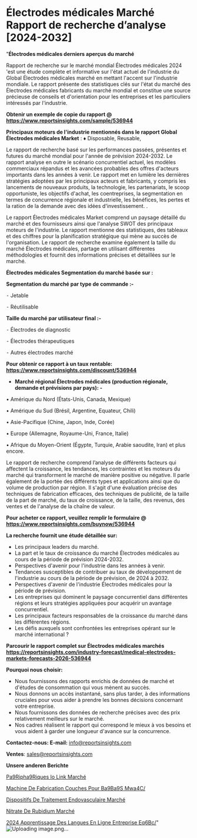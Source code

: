 # Électrodes médicales Marché Rapport de recherche d’analyse [2024-2032]

"<strong>Électrodes médicales derniers aperçus du marché</strong>

Rapport de recherche sur le marché mondial Électrodes médicales 2024 'est une étude complète et informative sur l'état actuel de l'industrie du Global Électrodes médicales marché en mettant l'accent sur l'industrie mondiale. Le rapport présente des statistiques clés sur l'état du marché des Électrodes médicales fabricants du marché mondial et constitue une source précieuse de conseils et d'orientation pour les entreprises et les particuliers intéressés par l'industrie.

<strong>Obtenir un exemple de copie du rapport @ <a href=https://www.reportsinsights.com/sample/536944>https://www.reportsinsights.com/sample/536944</a></strong>

<strong>Principaux moteurs de l'industrie mentionnés dans le rapport Global Électrodes médicales Market</strong> :
♦ Disposable, Reusable,

Le rapport de recherche basé sur les performances passées, présentes et futures du marché mondial pour l'année de prévision 2024-2032. Le rapport analyse en outre le scénario concurrentiel actuel, les modèles commerciaux répandus et les avancées probables des offres d'acteurs importants dans les années à venir. Le rapport met en lumière les dernières stratégies adoptées par les principaux acteurs et fabricants, y compris les lancements de nouveaux produits, la technologie, les partenariats, le scoop opportuniste, les objectifs d'achat, les coentreprises, la segmentation en termes de concurrence régionale et industrielle, les bénéfices, les pertes et la ration de la demande avec des idées d'investissement. .

Le rapport Électrodes médicales Market comprend un paysage détaillé du marché et des fournisseurs ainsi que l'analyse SWOT des principaux moteurs de l'industrie. Le rapport mentionne des statistiques, des tableaux et des chiffres pour la planification stratégique qui mène au succès de l'organisation. Le rapport de recherche examine également la taille du marché Électrodes médicales, partage en utilisant différentes méthodologies et fournit des informations précises et détaillées sur le marché.

<strong>Électrodes médicales Segmentation du marché basée sur :</strong>

<strong>Segmentation du marché par type de commande :-</strong>

⁃ Jetable

⁃ Réutilisable

<strong>Taille du marché par utilisateur final :-</strong>

⁃ Électrodes de diagnostic

⁃ Électrodes thérapeutiques

⁃ Autres électrodes
marché

<strong>Pour obtenir ce rapport à un taux rentable: <a href=https://www.reportsinsights.com/discount/536944>https://www.reportsinsights.com/discount/536944</a></strong>
<ul>
  <li><strong>Marché régional Électrodes médicales (production régionale, demande et prévisions par pays): -</strong></li>
</ul>
• Amérique du Nord (États-Unis, Canada, Mexique)

• Amérique du Sud (Brésil, Argentine, Equateur, Chili)

• Asie-Pacifique (Chine, Japon, Inde, Corée)

• Europe (Allemagne, Royaume-Uni, France, Italie)

• Afrique du Moyen-Orient (Égypte, Turquie, Arabie saoudite, Iran) et plus encore.

Le rapport de recherche comprend l’analyse de différents facteurs qui affectent la croissance, les tendances, les contraintes et les moteurs du marché qui transforment le marché de manière positive ou négative. Il parle également de la portée des différents types et applications ainsi que du volume de production par région. Il s'agit d'une évaluation précise des techniques de fabrication efficaces, des techniques de publicité, de la taille de la part de marché, du taux de croissance, de la taille, des revenus, des ventes et de l'analyse de la chaîne de valeur.

<strong>Pour acheter ce rapport, veuillez remplir le formulaire @   <a href=https://www.reportsinsights.com/buynow/536944>https://www.reportsinsights.com/buynow/536944</a></strong>

<strong>La recherche fournit une étude détaillée sur:</strong>
<ul>
  <li>Les principaux leaders du marché.</li>
  <li>La part et le taux de croissance du marché Électrodes médicales au cours de la période de prévision 2024-2032.</li>
  <li>Perspectives d'avenir pour l'industrie dans les années à venir.</li>
  <li>Tendances susceptibles de contribuer au taux de développement de l'industrie au cours de la période de prévision, de 2024 à 2032.</li>
  <li>Perspectives d'avenir de l'industrie Électrodes médicales pour la période de prévision.</li>
  <li>Les entreprises qui dominent le paysage concurrentiel dans différentes régions et leurs stratégies appliquées pour acquérir un avantage concurrentiel.</li>
  <li>Les principaux facteurs responsables de la croissance du marché dans les différentes régions.</li>
  <li>Les défis auxquels sont confrontées les entreprises opérant sur le marché international ?</li>
</ul>

<strong>Parcourir le rapport complet sur Électrodes médicales marchés <a href=https://reportsinsights.com/industry-forecast/medical-electrodes-markets-forecasts-2026-536944>https://reportsinsights.com/industry-forecast/medical-electrodes-markets-forecasts-2026-536944</a></strong>

<strong>Pourquoi nous choisir:</strong>
<ul>
  <li>Nous fournissons des rapports enrichis de données de marché et d'études de consommation qui vous mènent au succès.</li>
  <li>Nous donnons un accès instantané, sans plus tarder, à des informations cruciales pour vous aider à prendre les bonnes décisions concernant votre entreprise.</li>
  <li>Nous fournissons des données de recherche précises avec des prix relativement meilleurs sur le marché.</li>
  <li>Nos cadres réalisent le rapport qui correspond le mieux à vos besoins et vous aident à garder une longueur d'avance sur la concurrence.</li>
</ul>
<strong>Contactez-nous:
</strong><strong>E-mail:</strong> <a href=mailto:info@reportsinsights.com>info@reportsinsights.com</a>

<strong>Ventes</strong>: <a href=mailto:sales@reportsinsights.com>sales@reportsinsights.com</a>

<strong>Unsere anderen Berichte</strong>

<a href=https://www.linkedin.com/pulse/p%C3%A9riph%C3%A9riques-io-link-march%C3%A9-2024-part-iuqoc/>Pa9Ripha9Riques Io Link Marché</a>

<a href=https://www.linkedin.com/pulse/machine-de-fabrication-couches-pour-b%C3%A9b%C3%A9s-mwa4c/>Machine De Fabrication Couches Pour Ba9Ba9S Mwa4C/</a>

<a href=https://www.linkedin.com/pulse/dispositifs-de-traitement-endovasculaire-marchéanalyse-cmxgc/>Dispositifs De Traitement Endovasculaire Marché</a>

<a href=https://www.linkedin.com/pulse/nitrate-de-rubidium-march%C3%A9paysage-comprenant-izmxc/>Nitrate De Rubidium Marché</a>

<a href=https://www.linkedin.com/pulse/2024-apprentissage-des-langues-en-ligne-entreprise-eq6bc/>2024 Apprentissage Des Langues En Ligne Entreprise Eq6Bc/</a>"
![Uploading image.png…]()
